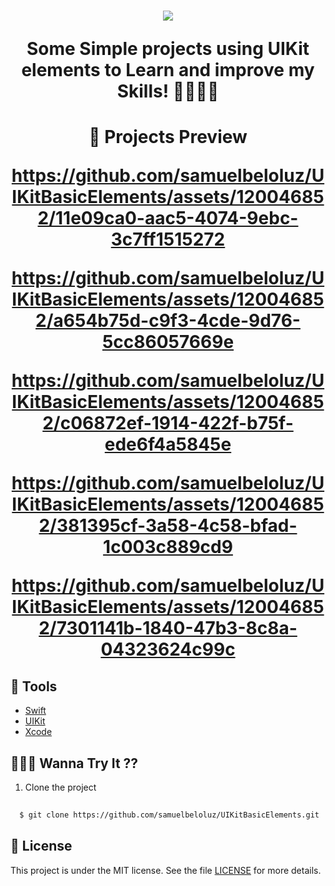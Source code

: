 <h1 align="center">
    <img src="https://ik.imagekit.io/SamuelBelo/4f99cbb7e333e054f73c5d5132bcb363-sticker.png?updatedAt=1694908266526"/>
<p>Some Simple projects using UIKit elements to Learn and improve my Skills! 🧑🏻‍💻📕</p>
</h1>

<h1 align="center">
    📱 Projects Preview 

https://github.com/samuelbeloluz/UIKitBasicElements/assets/120046852/11e09ca0-aac5-4074-9ebc-3c7ff1515272


https://github.com/samuelbeloluz/UIKitBasicElements/assets/120046852/a654b75d-c9f3-4cde-9d76-5cc86057669e


https://github.com/samuelbeloluz/UIKitBasicElements/assets/120046852/c06872ef-1914-422f-b75f-ede6f4a5845e



https://github.com/samuelbeloluz/UIKitBasicElements/assets/120046852/381395cf-3a58-4c58-bfad-1c003c889cd9



https://github.com/samuelbeloluz/UIKitBasicElements/assets/120046852/7301141b-1840-47b3-8c8a-04323624c99c




</h1>

## 🔨 Tools

- [Swift](https://www.swift.org/documentation/)
- [UIKit](https://developer.apple.com/documentation/uikit)
- [Xcode](https://developer.apple.com/documentation/xcode)

## 🧑🏻‍💻 Wanna Try It ??

01. Clone the project
```bash
  
  $ git clone https://github.com/samuelbeloluz/UIKitBasicElements.git
````

## 📝 License

This project is under the MIT license. See the file [LICENSE](https://opensource.org/license/mit/) for more details.
